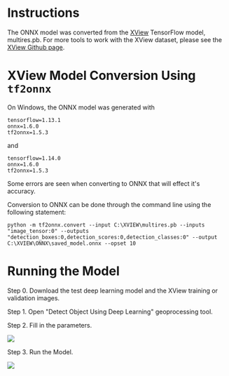 # Instructions
The ONNX model was converted from the [XView](http://xviewdataset.org/) TensorFlow model, multires.pb. For more tools to work with the XView dataset, please see the [XView Github page](https://github.com/DIUx-xView).

# XView Model Conversion Using ```tf2onnx```
On Windows, the ONNX model was generated with

```
tensorflow=1.13.1
onnx=1.6.0
tf2onnx=1.5.3
```

and

```
tensorflow=1.14.0
onnx=1.6.0
tf2onnx=1.5.3
```

Some errors are seen when converting to ONNX that will effect it's accuracy.

Conversion to ONNX can be done through the command line using the following statement:

```
python -m tf2onnx.convert --input C:\XVIEW\multires.pb --inputs "image_tensor:0" --outputs "detection_boxes:0,detection_scores:0,detection_classes:0" --output C:\XVIEW\ONNX\saved_model.onnx --opset 10
```

# Running the Model

Step 0. Download the test deep learning model and the XView training or validation images.

Step 1. Open "Detect Object Using Deep Learning" geoprocessing tool.

Step 2. Fill in the parameters.

![](https://github.com/gbrunner/raster-deep-learning/blob/master/docs/img/onnx_objectdetectiontool.png)

Step 3. Run the Model.

![](https://github.com/gbrunner/raster-deep-learning/blob/master/docs/img/onnx_objectdetection.png)
